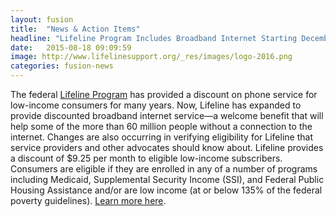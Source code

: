 ```yaml
---
layout: fusion
title:  "News & Action Items"
headline: "Lifeline Program Includes Broadband Internet Starting December 2"
date:   2015-08-18 09:09:59
image: http://www.lifelinesupport.org/_res/images/logo-2016.png
categories: fusion-news
---
```

The federal <a href="http://www.lifelinesupport.org/ls/">Lifeline Program</a> has provided a discount on phone service for low-income consumers for many years. Now, Lifeline has expanded to provide discounted broadband internet service—a welcome benefit that will help some of the more than 60 million people without a connection to the internet. Changes are also occurring in verifying eligibility for Lifeline that service providers and other advocates should know about.
Lifeline provides a discount of $9.25 per month to eligible low-income subscribers. Consumers are eligible if they are enrolled in any of a number of programs including Medicaid, Supplemental Security Income (SSI), and Federal Public Housing Assistance and/or are low income (at or below 135% of the federal poverty guidelines). <a href="http://www.lifelinesupport.org/ls/">Learn more here</a>. 
